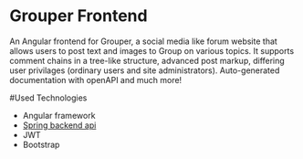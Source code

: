# Grouper Frontend
An Angular frontend for Grouper, a social media like forum website
that allows users to post text and images to Group on various topics.
It supports comment chains in a tree-like structure, advanced post markup, differing user privilages
(ordinary users and site administrators). Auto-generated documentation with openAPI and much more!


#Used Technologies
* Angular framework
* [Spring backend api](https://github.com/Goshenkata/grouper-api)
* JWT
* Bootstrap
